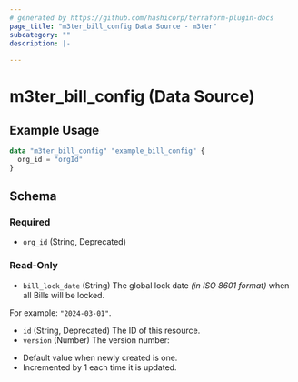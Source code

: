 ```yaml
---
# generated by https://github.com/hashicorp/terraform-plugin-docs
page_title: "m3ter_bill_config Data Source - m3ter"
subcategory: ""
description: |-
  
---
```


# m3ter_bill_config (Data Source)



## Example Usage

```terraform
data "m3ter_bill_config" "example_bill_config" {
  org_id = "orgId"
}
```

<!-- schema generated by tfplugindocs -->
## Schema

### Required

- `org_id` (String, Deprecated)

### Read-Only

- `bill_lock_date` (String) The global lock date *(in ISO 8601 format)* when all Bills will be locked.

For example: `"2024-03-01"`.
- `id` (String, Deprecated) The ID of this resource.
- `version` (Number) The version number:
* Default value when newly created is one.
* Incremented by 1 each time it is updated.
